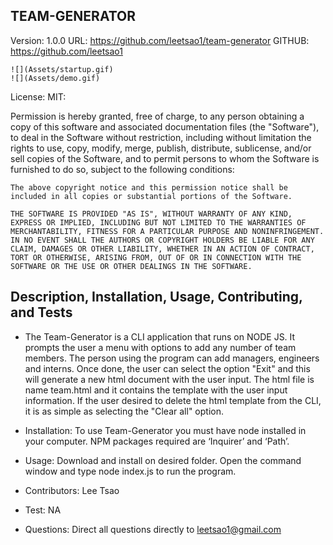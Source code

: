 ## TEAM-GENERATOR
  Version: 1.0.0
  URL: https://github.com/leetsao1/team-generator
  GITHUB: https://github.com/leetsao1

    ![](Assets/startup.gif) 
    ![](Assets/demo.gif) 


  License: MIT:
  
  Permission is hereby granted, free of charge, to any person obtaining a copy of this software and associated documentation files (the "Software"), to deal in the Software without restriction, including without limitation the rights to use, copy, modify, merge, publish, distribute, sublicense, and/or sell copies of the Software, and to permit persons to whom the Software is furnished to do so, subject to the following conditions:

    The above copyright notice and this permission notice shall be included in all copies or substantial portions of the Software.
    
    THE SOFTWARE IS PROVIDED "AS IS", WITHOUT WARRANTY OF ANY KIND, EXPRESS OR IMPLIED, INCLUDING BUT NOT LIMITED TO THE WARRANTIES OF MERCHANTABILITY, FITNESS FOR A PARTICULAR PURPOSE AND NONINFRINGEMENT. IN NO EVENT SHALL THE AUTHORS OR COPYRIGHT HOLDERS BE LIABLE FOR ANY CLAIM, DAMAGES OR OTHER LIABILITY, WHETHER IN AN ACTION OF CONTRACT, TORT OR OTHERWISE, ARISING FROM, OUT OF OR IN CONNECTION WITH THE SOFTWARE OR THE USE OR OTHER DEALINGS IN THE SOFTWARE.


  ## Description, Installation, Usage, Contributing, and Tests

  * The Team-Generator is a CLI application that runs on NODE JS. It prompts the user a menu with options to add any number of team members. The person using the program can add managers, engineers and interns. Once done, the user can select the option "Exit" and this will generate a new html document with the user input. The html file is name team.html and it contains the template with the user input information. If the user desired to delete the html template from the CLI, it is as simple as selecting the "Clear all" option.

  
  * Installation: To use Team-Generator you must have node installed in your computer. NPM packages required are ‘Inquirer’ and ‘Path’.


  * Usage: Download and install on desired folder. Open the command window and type node index.js to run the program.



  * Contributors: Lee Tsao

  * Test: NA

  * Questions: Direct all questions directly to leetsao1@gmail.com

